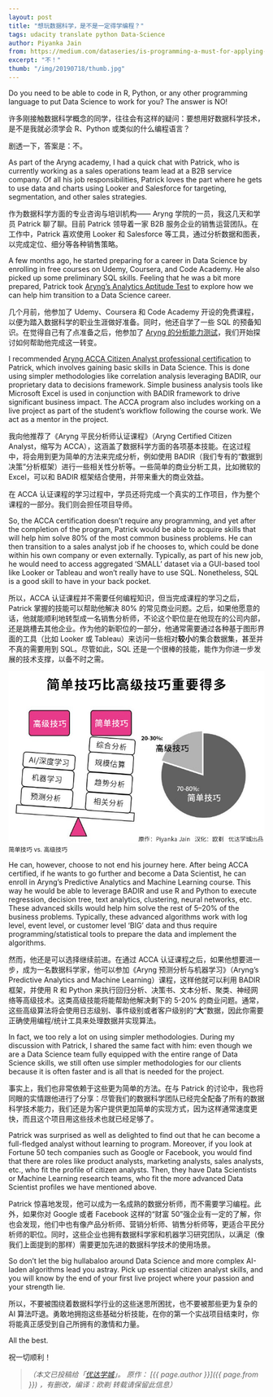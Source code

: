 ```yaml
---
layout: post
title: "想玩数据科学，是不是一定得学编程？"
tags: udacity translate python Data-Science 
author: Piyanka Jain
from: https://medium.com/dataseries/is-programming-a-must-for-applying-data-science-87f4ea0dfc44
excerpt: "不！"
thumb: "/img/20190718/thumb.jpg"
---
```



Do you need to be able to code in R, Python, or any other programming language to put Data Science to work for you? The answer is NO!

许多刚接触数据科学概念的同学，往往会有这样的疑问：要想用好数据科学技术，是不是我就必须学会 R、Python 或类似的什么编程语言？

剧透一下，答案是：不。

As part of the Aryng academy, I had a quick chat with Patrick, who is currently working as a sales operations team lead at a B2B service company. Of all his job responsibilities, Patrick loves the part where he gets to use data and charts using Looker and Salesforce for targeting, segmentation, and other sales strategies.

作为数据科学方面的专业咨询与培训机构—— Aryng 学院的一员，我这几天和学员 Patrick 聊了聊。目前 Patrick 领导着一家 B2B 服务企业的销售运营团队。在工作中，Patrick 喜欢使用 Looker 和 Salesforce 等工具，通过分析数据和图表，以完成定位、细分等各种销售策略。

A few months ago, he started preparing for a career in Data Science by enrolling in free courses on Udemy, Coursera, and Code Academy. He also picked up some preliminary SQL skills. Feeling that he was a bit more prepared, Patrick took [Aryng’s Analytics Aptitude Test](https://aryng.com/aryngs-analytical-aptitude-assessment/) to explore how we can help him transition to a Data Science career.

几个月前，他参加了 Udemy、Coursera 和 Code Academy 开设的免费课程，以便为踏入数据科学的职业生涯做好准备。同时，他还自学了一些 SQL 的预备知识。在觉得自己有了点准备之后，他参加了 [Aryng 的分析能力测试](https://aryng.com/aryngs-analytical-aptitude-assessment/)，我们开始探讨如何帮助他完成这一转变。

I recommended [Aryng ACCA Citizen Analyst professional certification](https://academy.aryng.com/p/business-professional-track/) to Patrick, which involves gaining basic skills in Data Science. This is done using simpler methodologies like correlation analysis leveraging BADIR, our proprietary data to decisions framework. Simple business analysis tools like Microsoft Excel is used in conjunction with BADIR framework to drive significant business impact. The ACCA program also includes working on a live project as part of the student’s workflow following the course work. We act as a mentor in the project.

我向他推荐了《Aryng 平民分析师认证课程》（Aryng Certified Citizen Analyst，缩写为 ACCA），这涵盖了数据科学方面的各项基本技能。在这过程中，将会用到更为简单的方法来完成分析，例如使用 BADIR（我们专有的“数据到决策”分析框架）进行一些相关性分析等。一些简单的商业分析工具，比如微软的 Excel，可以和 BADIR 框架结合使用，并带来重大的商业效益。

在 ACCA 认证课程的学习过程中，学员还将完成一个真实的工作项目，作为整个课程的一部分。我们则会担任项目导师。

So, the ACCA certification doesn’t require any programming, and yet after the completion of the program, Patrick would be able to acquire skills that will help him solve 80% of the most common business problems. He can then transition to a sales analyst job if he chooses to, which could be done within his own company or even externally. Typically, as part of his new job, he would need to access aggregated ‘SMALL’ dataset via a GUI-based tool like Looker or Tableau and won’t really have to use SQL. Nonetheless, SQL is a good skill to have in your back pocket.

所以，ACCA 认证课程并不需要任何编程知识，但当完成课程的学习之后，Patrick 掌握的技能可以帮助他解决 80% 的常见商业问题。之后，如果他愿意的话，他就能顺利地转型成一名销售分析师，不论这个职位是在他现在的公司内部，还是跳槽去其他企业。作为他的新职位的一部分，他通常需要通过各种基于图形界面的工具（比如 Looker 或 Tableau）来访问一些相对**较小**的集合数据集，甚至并不真的需要用到 SQL。尽管如此，SQL 还是一个很棒的技能，能作为你进一步发展的技术支撑，以备不时之需。

<img src="/img/20190718/001.jpg"><br><small>
简单技巧 vs. 高级技巧</small  >

He can, however, choose to not end his journey here. After being ACCA certified, if he wants to go further and become a Data Scientist, he can enroll in Aryng’s Predictive Analytics and Machine Learning course. This way he would be able to leverage BADIR and use R and Python to execute regression, decision tree, text analytics, clustering, neural networks, etc. These advanced skills would help him solve the rest of 5–20% of the business problems. Typically, these advanced algorithms work with log level, event level, or customer level ‘BIG’ data and thus require programming/statistical tools to prepare the data and implement the algorithms.

然而，他还是可以选择继续前进。在通过 ACCA 认证课程之后，如果他想要进一步，成为一名数据科学家，他可以参加《Aryng 预测分析与机器学习》（Aryng’s Predictive Analytics and Machine Learning）课程，这样他就可以利用 BADIR 框架，并使用 R 和 Python 来执行回归分析、决策书、文本分析、聚类、神经网络等高级技术。这类高级技能将能帮助他解决剩下的 5-20% 的商业问题。通常，这些高级算法将会使用日志级别、事件级别或者客户级别的“**大**”数据，因此你需要正确使用编程/统计工具来处理数据并实现算法。

In fact, we too rely a lot on using simpler methodologies. During my discussion with Patrick, I shared the same fact with him: even though we are a Data Science team fully equipped with the entire range of Data Science skills, we still often use simpler methodologies for our clients because it is often faster and is all that is needed for the project.

事实上，我们也非常依赖于这些更为简单的方法。在与 Patrick 的讨论中，我也将同眼的实情跟他进行了分享：尽管我们的数据科学团队已经完全配备了所有的数据科学技术能力，我们还是为客户提供更加简单的实现方式，因为这样通常速度更快，而且这个项目用这些技术也就已经足够了。

Patrick was surprised as well as delighted to find out that he can become a full-fledged analyst without learning to program. Moreover, if you look at Fortune 50 tech companies such as Google or Facebook, you would find that there are roles like product analysts, marketing analysts, sales analysts, etc., who fit the profile of citizen analysts. Then, they have Data Scientists or Machine Learning research teams, who fit the more advanced Data Scientist profiles we have mentioned above.

Patrick 惊喜地发现，他可以成为一名成熟的数据分析师，而不需要学习编程。此外，如果你对 Google 或者 Facebook 这样的“财富 50”强企业有一定的了解，你也会发现，他们中也有像产品分析师、营销分析师、销售分析师等，更适合平民分析师的职位。同时，这些企业也拥有数据科学家和机器学习研究团队，以满足（像我们上面提到的那样）需要更加先进的数据科学技术的使用场景。

So don’t let the big hullabaloo around Data Science and more complex AI-laden algorithms lead you astray. Pick up essential citizen analyst skills, and you will know by the end of your first live project where your passion and your strength lie.

所以，不要被围绕着数据科学行业的这些迷思所困扰，也不要被那些更为复杂的 AI 算法吓退。勇敢地拥抱这些基础分析技能，在你的第一个实战项目结束时，你将能真正感受到自己所拥有的激情和力量。

All the best.

祝一切顺利！

> _（本文已投稿给「[优达学城](https://cn.udacity.com)」。 原作： [{{ page.author }}]({{ page.from }}) ，有删改，编译：欧剃 转载请保留此信息）_